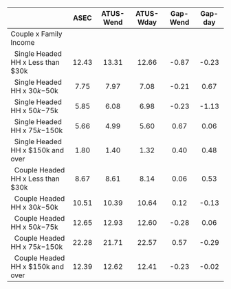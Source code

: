 
|                      |         ASEC |    ATUS-Wend |    ATUS-Wday |     Gap-Wend |      Gap-day |
| -------------------- | :----------: | :----------: | :----------: | :----------: | :----------: |
| Couple x Family Income |              |              |              |              |              |
| &nbsp;&nbsp;Single Headed HH x Less than $30k |        12.43 |        13.31 |        12.66 |        -0.87 |        -0.23 |
| &nbsp;&nbsp;Single Headed HH x $30k-$50k |         7.75 |         7.97 |         7.08 |        -0.21 |         0.67 |
| &nbsp;&nbsp;Single Headed HH x $50k-$75k |         5.85 |         6.08 |         6.98 |        -0.23 |        -1.13 |
| &nbsp;&nbsp;Single Headed HH x $75k-$150k |         5.66 |         4.99 |         5.60 |         0.67 |         0.06 |
| &nbsp;&nbsp;Single Headed HH x $150k and over |         1.80 |         1.40 |         1.32 |         0.40 |         0.48 |
| &nbsp;&nbsp;Couple Headed HH x Less than $30k |         8.67 |         8.61 |         8.14 |         0.06 |         0.53 |
| &nbsp;&nbsp;Couple Headed HH x $30k-$50k |        10.51 |        10.39 |        10.64 |         0.12 |        -0.13 |
| &nbsp;&nbsp;Couple Headed HH x $50k-$75k |        12.65 |        12.93 |        12.60 |        -0.28 |         0.06 |
| &nbsp;&nbsp;Couple Headed HH x $75k-$150k |        22.28 |        21.71 |        22.57 |         0.57 |        -0.29 |
| &nbsp;&nbsp;Couple Headed HH x $150k and over |        12.39 |        12.62 |        12.41 |        -0.23 |        -0.02 |

